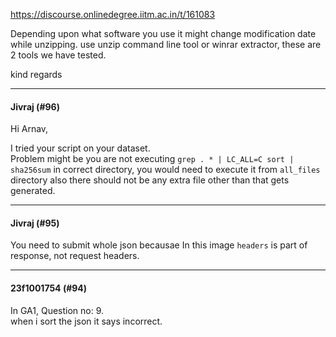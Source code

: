 https://discourse.onlinedegree.iitm.ac.in/t/161083

Depending upon what software you use it might change modification date while unzipping. use unzip command line tool or winrar extractor, these are 2 tools we have tested.</p>
<p>kind regards</p><hr>

<h4>Jivraj (#96)</h4>
<p>Hi Arnav,</p>
<p>I tried your script on your dataset.<br/>
Problem might be you are not executing <code>grep . * | LC_ALL=C sort | sha256sum</code> in correct directory, you would need to execute it from <code>all_files</code> directory also there should not be any extra file other than that gets generated.</p><hr>

<h4>Jivraj (#95)</h4>
<p>You need to submit whole json becausae In this image <code>headers</code> is part of response, not request headers.</p><hr>

<h4>23f1001754 (#94)</h4>
<p>In GA1, Question no: 9.<br/>
when i sort the json it says incorrect.